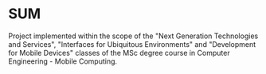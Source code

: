 # SUM

Project implemented within the scope of the "Next Generation Technologies and Services", "Interfaces for Ubiquitous Environments" and "Development for Mobile Devices" classes of the MSc degree course in Computer Engineering - Mobile Computing.

